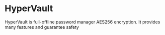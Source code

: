 # HyperVault
HyperVault is full-offline password manager AES256 encryption. It provides many features and guarantee safety
